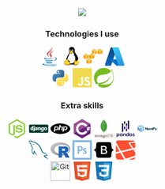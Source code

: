 <div align="center">
  <img src="https://user-images.githubusercontent.com/70069239/225681041-08a85a6d-d356-4db5-8be3-a307c104e368.png" src="www.sptech.school">
  
  <h3>Technologies I use</h3>
  <p>
      <img src="https://github.com/devicons/devicon/blob/master/icons/java/java-original.svg" height="40" width="40" style="max-width:100%;" title="Java">
      <img src="https://github.com/devicons/devicon/blob/master/icons/linux/linux-original.svg" height="40" width="40" style="max-width:100%;" title="Linux">
      <img src="https://github.com/devicons/devicon/blob/master/icons/amazonwebservices/amazonwebservices-original.svg" height="40" width="40" style="max-width:100%;" title="AWS">
      <img src="https://github.com/devicons/devicon/blob/master/icons/azure/azure-original.svg" height="40" width="40" style="max-width:100%;" title="Azure"> 
    <br>
    <img src="https://raw.githubusercontent.com/devicons/devicon/9f4f5cdb393299a81125eb5127929ea7bfe42889/icons/python/python-original.svg" height="40" width="40" style="max-width:100%;" title="Python">
    <img src="https://raw.githubusercontent.com/devicons/devicon/7a4ca8aa871d6dca81691e018d31eed89cb70a76/icons/javascript/javascript-plain.svg" height="40" width="40" style="max-width:100%;" title="JavaScript">
    <img src="https://github.com/devicons/devicon/blob/master/icons/spring/spring-original.svg" height="40" width="40" style="max-width:100%;" title="Spring">
  </p>

  <h3>Extra skills</h3>
  <p>
    <img src="https://github.com/devicons/devicon/blob/master/icons/nodejs/nodejs-original.svg" height="40" width="40" style="max-width:100%;" title="NodeJS">
    <img src="https://raw.githubusercontent.com/devicons/devicon/9f4f5cdb393299a81125eb5127929ea7bfe42889/icons/django/django-original.svg" height="40" width="40" style="max-width:100%;" title="Django">
    <img src="https://raw.githubusercontent.com/devicons/devicon/7a4ca8aa871d6dca81691e018d31eed89cb70a76/icons/php/php-plain.svg" height="40" width="40" style="max-width:100%;" title="PHP">
    <img src="https://github.com/devicons/devicon/blob/master/icons/csharp/csharp-original.svg" height="40" width="40" style="max-width:100%;" title="C#">
    <img src="https://raw.githubusercontent.com/devicons/devicon/2ae2a900d2f041da66e950e4d48052658d850630/icons/mongodb/mongodb-original-wordmark.svg" height="40" width="40" style="max-width:100%;" title="MongoDB">
    <img src="https://raw.githubusercontent.com/devicons/devicon/2ae2a900d2f041da66e950e4d48052658d850630/icons/pandas/pandas-original-wordmark.svg" height="40" width="40" style="max-width:100%;" title="Pandas">
    <img src="https://raw.githubusercontent.com/devicons/devicon/2ae2a900d2f041da66e950e4d48052658d850630/icons/numpy/numpy-original-wordmark.svg" height="40" width="40" style="max-width:100%;" title="Numpy"><br>
    <img src="https://github.com/devicons/devicon/blob/master/icons/mysql/mysql-original.svg" height="40" width="40" style="max-width:100%;" title="MySQL Workbench">
    <img src="https://raw.githubusercontent.com/devicons/devicon/9f4f5cdb393299a81125eb5127929ea7bfe42889/icons/r/r-original.svg" height="40" width="40" style="max-width:100%;" title="R">
    <img src="https://raw.githubusercontent.com/devicons/devicon/7a4ca8aa871d6dca81691e018d31eed89cb70a76/icons/photoshop/photoshop-line.svg" height="40" width="40" style="max-width:100%;" title="Photoshop">
    <img src="https://raw.githubusercontent.com/devicons/devicon/7a4ca8aa871d6dca81691e018d31eed89cb70a76/icons/bootstrap/bootstrap-plain.svg" height="40" width="40" style="max-width:100%;" title="Bootstrap">
    <img src="https://raw.githubusercontent.com/devicons/devicon/7a4ca8aa871d6dca81691e018d31eed89cb70a76/icons/laravel/laravel-plain.svg" height="40" width="40" style="max-width:100%;" title="Laravel"><br>
    <img src="https://img.icons8.com/material/452/git.png" height="40" width="40" style="max-width:100%;" title="Git">
    <img src="https://raw.githubusercontent.com/devicons/devicon/7a4ca8aa871d6dca81691e018d31eed89cb70a76/icons/html5/html5-original.svg" height="40" width="40" style="max-width:100%;" title="HTML 5">
    <img src="https://raw.githubusercontent.com/devicons/devicon/7a4ca8aa871d6dca81691e018d31eed89cb70a76/icons/css3/css3-original.svg" height="40" width="40" style="max-width:100%;" title="CSS 3">
  </p>
  <!--
  <br>
  <img src="https://github-readme-stats.vercel.app/api?username=leovasc5&show_icons=true&theme=radical" width="375">-->
 </div>
